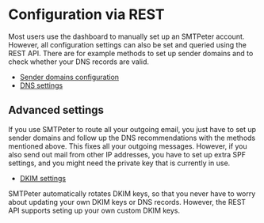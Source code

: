 # Configuration via REST

Most users use the dashboard to manually set up an SMTPeter account.
However, all configuration settings can also be set and queried using
the REST API. There are for example methods to set up sender domains
and to check whether your DNS records are valid.

* [Sender domains configuration](rest-sender-domains)
* [DNS settings](rest-dns)


## Advanced settings

If you use SMTPeter to route all your outgoing email, you just have to 
set up sender domains and follow up the DNS recommendations with the 
methods mentioned above. This fixes all your outgoing messages. However,
if you also send out mail from other IP addresses, you have to set up
extra SPF settings, and you might need the private key that is currently
in use.

* [DKIM settings](rest-dkim)

SMTPeter automatically rotates DKIM keys, so that you never have to worry
about updating your own DKIM keys or DNS records. However, the REST API
supports seting up your own custom DKIM keys.
